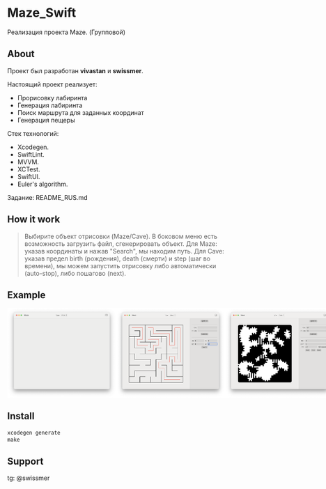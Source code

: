 # Maze_Swift

Реализация проекта Maze. (Групповой)

## About

Проект был разработан **vivastan** и **swissmer**.

Настоящий проект реализует:

* Прорисовку лабиринта
* Генерация лабиринта
* Поиск маршрута для заданных координат
* Генерация пещеры

Стек технологий:

* Xcodegen.
* SwiftLint.
* MVVM.
* XCTest.
* SwiftUI.
* Euler's algorithm.

Задание: README_RUS.md 

## How it work

> Выбирите объект отрисовки (Maze/Cave). В боковом меню есть возможность загрузить файл, сгенерировать объект. 
Для Maze: указав координаты и нажав "Search", мы находим путь. 
Для Cave: указав предел birth (рождения), death (смерти) и step (шаг во времени), мы можем запустить отрисовку либо автоматически (auto-stop), либо пошагово (next).

## Example

<div style="display: flex; justify-content: space-around;">
    <img src="./misc/images/play1.png" width="250">
    <img src="./misc/images/play2.png" width="250">
    <img src="./misc/images/play3.png" width="250">
</div>

## Install

```
xcodegen generate
make
```

## Support

tg: @swissmer
